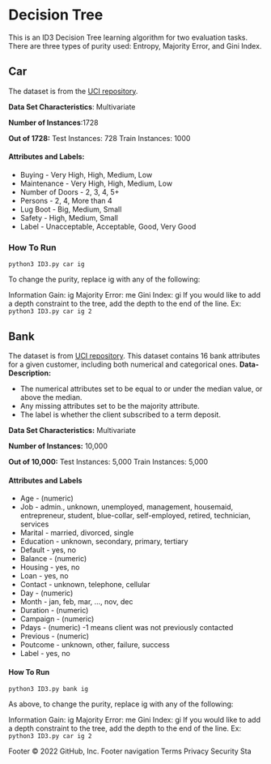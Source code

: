 # Decision Tree
This is an ID3 Decision Tree learning algorithm for two evaluation tasks. There are three types of purity used: Entropy, Majority Error, and Gini Index.

## Car
The dataset is from the [UCI repository](https://archive.ics.uci.edu/ml/datasets/car+evaluation). 

**Data Set Characteristics**:  Multivariate

**Number of Instances**:1728

**Out of 1728:**
Test Instances: 728 Train Instances: 1000



#### Attributes and Labels:
- Buying - Very High, High, Medium, Low
- Maintenance - Very High, High, Medium, Low
- Number of Doors - 2, 3, 4, 5+
- Persons - 2, 4, More than 4
- Lug Boot - Big, Medium, Small
- Safety - High, Medium, Small
- Label - Unacceptable, Acceptable, Good, Very Good
### How To Run
`python3 ID3.py car ig`

To change the purity, replace ig with any of the following:

Information Gain: ig
Majority Error: me
Gini Index: gi
If you would like to add a depth constraint to the tree, add the depth to the end of the line.
Ex: `python3 ID3.py car ig 2`

## Bank
The dataset is from [UCI repository](https://archive.ics.uci.edu/ml/datasets/Bank+Marketing). This dataset contains 16 bank attributes for a given customer, including both numerical and categorical ones. 
**Data-Description:** 
- The numerical attributes set to be equal to or under the median value, or above the median. 
- Any missing attributes set to be the majority attribute. 
- The label is whether the client subscribed to a term deposit. 

**Data Set Characteristics:** Multivariate

**Number of Instances:** 10,000

**Out of 10,000:**
Test Instances: 5,000 Train Instances: 5,000

#### Attributes and Labels
- Age - (numeric)
- Job - admin., unknown, unemployed, management, housemaid, entrepreneur, student, blue-collar, self-employed, retired, technician, services
- Marital - married, divorced, single
- Education - unknown, secondary, primary, tertiary
- Default - yes, no
- Balance - (numeric)
- Housing - yes, no
- Loan - yes, no
- Contact - unknown, telephone, cellular
- Day - (numeric)
- Month - jan, feb, mar, ..., nov, dec
- Duration - (numeric)
- Campaign - (numeric)
- Pdays - (numeric) -1 means client was not previously contacted
- Previous - (numeric)
- Poutcome - unknown, other, failure, success
- Label - yes, no
#### How To Run
`python3 ID3.py bank ig`

As above, to change the purity, replace ig with any of the following:

Information Gain: ig
Majority Error: me
Gini Index: gi
If you would like to add a depth constraint to the tree, add the depth to the end of the line.
Ex: `python3 ID3.py car ig 2`

Footer
© 2022 GitHub, Inc.
Footer navigation
Terms
Privacy
Security
Sta
